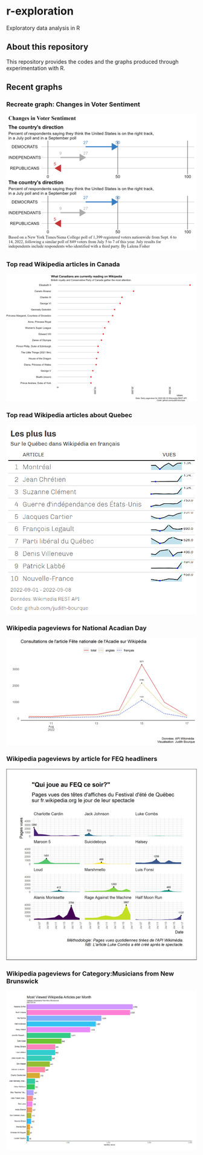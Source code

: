 # r-exploration
Exploratory data analysis in R

## About this repository

This repository provides the codes and the graphs produced through experimentation with R.

## Recent graphs

### Recreate graph: Changes in Voter Sentiment

![](https://github.com/judith-bourque/r-exploration/blob/main/graph/recreate_graph_voter_sentiment.png)

### Top read Wikipedia articles in Canada

![Lollipop chart of top read articles in Canada](https://github.com/judith-bourque/r-exploration/blob/main/graph/wikipedia_pageviews_top_in_canada.png)

### Top read Wikipedia articles about Quebec
![Table and sparkline visualization of Wikipedia pageviews for articles about Quebec](graph/wikipedia_pageviews_quebec.png?raw=true)

### Wikipedia pageviews for National Acadian Day

![Line graph of Wikipedia pageviews for National Acadian Day per language](graph/wikipedia_pageviews_fete_nationale_acadie.png)


### Wikipedia pageviews by article for FEQ headliners

![Graph of Wikipedia pageviews by article for FEQ headliners](graph/wikipedia_pageviews_feq_facet.png)

### Wikipedia pageviews for Category:Musicians from New Brunswick

![Animated graph of Wikipedia pageviews for Category:Musicians from New Brunswick](graph/gganim.gif)

